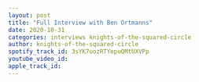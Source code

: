 ```yaml
---
layout: post
title: "Full Interview with Ben Ortmanns"
date: 2020-10-31
categories: interviews knights-of-the-squared-circle
author: knights-of-the-squared-circle
spotify_track_id: 3sYK7uozRTYepuQMtUXVPp
youtube_video_id: 
apple_track_id: 
---
```

